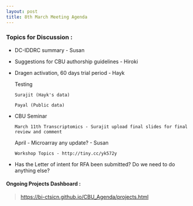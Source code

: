```yaml
---
layout: post
title: 8th March Meeting Agenda
---
```

### Topics for Discussion :

* DC-IDDRC summary - Susan

* Suggestions for CBU authorship guidelines - Hiroki

* Dragen activation, 60 days trial period - Hayk 
  
  Testing 
  
      Surajit (Hayk's data)
             
      Payal (Public data)

* CBU Seminar 
          
      March 11th Transcriptomics - Surajit upload final slides for final review and comment
  
  April - Microarray any update? - Susan
  
      Workshop Topics - http://tiny.cc/yk572y

  
 * Has the Letter of intent for RFA been submitted? Do we need to do anything else?
  
  
#### Ongoing Projects Dashboard :

> https://bi-ctsicn.github.io/CBU_Agenda/projects.html
